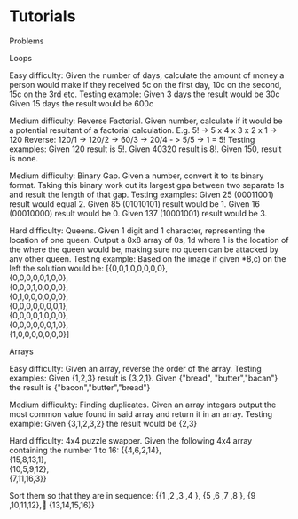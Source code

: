 # Tutorials

Problems

Loops

Easy difficulty: Given the number of days, calculate the amount of money a person would make if they received 5c on the first day, 10c on the second, 15c on the 3rd etc.
Testing example: Given 3 days the result would be 30c
                 Given 15 days the result would be 600c
                 
Medium difficulty: Reverse Factorial. Given number, calculate if it would be a potential resultant of a factorial calculation.
E.g. 5! -> 5 x 4 x 3 x 2 x 1 -> 120
Reverse:
120/1 -> 120/2 -> 60/3 -> 20/4 - > 5/5 -> 1 = 5!
Testing examples: Given 120 result is 5!. Given 40320 result is 8!. Given 150, result is none.

Medium difficulty: Binary Gap. Given a number, convert it to its binary format. Taking this binary work out its largest gpa between two separate 1s and result the length of that gap.
Testing examples: Given 25 (00011001) result would equal 2. Given 85 (01010101) result would be 1. Given 16 (00010000) result would be 0. Given 137 (10001001) result would be 3.

Hard difficulty: Queens. Given 1 digit and 1 character, representing the location of one queen. Output a 8x8 array of 0s, 1d where 1 is the location of the where the queen would be, making sure no queen can be attacked by any other queen.
Testing example: Based on the image if given *8,c) on the left the solution would be:
[{0,0,1,0,0,0,0,0},   
{0,0,0,0,0,1,0,0},     
{0,0,0,1,0,0,0,0},       
{0,1,0,0,0,0,0,0},      
{0,0,0,0,0,0,0,1},      
{0,0,0,0,1,0,0,0},       
{0,0,0,0,0,0,1,0},      
{1,0,0,0,0,0,0,0}]


Arrays

Easy difficulty: Given an array, reverse the order of the array.
Testing examples: Given {1,2,3} result is {3,2,1}. Given {"bread", "butter","bacan"} the result is {"bacon","butter","bread"}

Medium difficukty: Finding duplicates. Given an array integars output the most common value found in said array and return it in an array.
Testing example: Given {3,1,2,3,2} the result would be {2,3}

Hard difficulty: 4x4 puzzle swapper. Given the following 4x4 array containing the number 1 to 16:
{{4,6,2,14},       
{15,8,13,1},      
{10,5,9,12},   
{7,11,16,3}}

Sort them so that they are in sequence:
{{1  ,2  ,3  ,4  },
{5  ,6  ,7  ,8  },       {9  ,10,11,12},       {13,14,15,16}}

